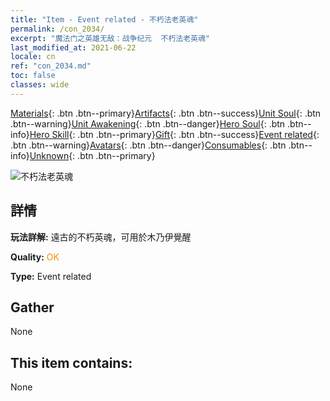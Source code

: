 ```yaml
---
title: "Item - Event related - 不朽法老英魂"
permalink: /con_2034/
excerpt: "魔法门之英雄无敌：战争纪元  不朽法老英魂"
last_modified_at: 2021-06-22
locale: cn
ref: "con_2034.md"
toc: false
classes: wide
---
```

 [Materials](/ItemsCN/){: .btn .btn--primary}[Artifacts](/ItemsCN/Artifacts/){: .btn .btn--success}[Unit Soul](/ItemsCN/UnitSoul/){: .btn .btn--warning}[Unit Awakening](/ItemsCN/UnitAwakening/){: .btn .btn--danger}[Hero Soul](/ItemsCN/HeroSoul/){: .btn .btn--info}[Hero Skill](/ItemsCN/HeroSkill/){: .btn .btn--primary}[Gift](/ItemsCN/Gift/){: .btn .btn--success}[Event related](/ItemsCN/Events/){: .btn .btn--warning}[Avatars](/ItemsCN/Avatars/){: .btn .btn--danger}[Consumables](/ItemsCN/Consumables/){: .btn .btn--info}[Unknown](/ItemsCN/Unknown/){: .btn .btn--primary}

 ![不朽法老英魂](/images/t/juexing_308.jpg)

## 詳情
 **玩法詳解:** 遠古的不朽英魂，可用於木乃伊覺醒

 **Quality:** <span style="color: #FF8C00">OK</span>

 **Type:** Event related

## Gather

  None

## This item contains:

  None

